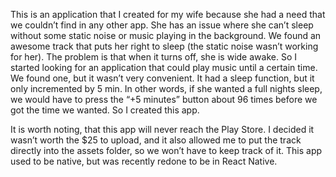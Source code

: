 This is an application that I created for my wife because she had a need that we couldn’t find in any other app. She has an issue where she can’t sleep without some static noise or music playing in the background. We found an awesome track that puts her right to sleep (the static noise wasn’t working for her). The problem is that when it turns off, she is wide awake. So I started looking for an application that could play music until a certain time. We found one, but it wasn’t very convenient. It had a sleep function, but it only incremented by 5 min. In other words, if she wanted a full nights sleep, we would have to press the “+5 minutes” button about 96 times before we got the time we wanted. So I created this app.

It is worth noting, that this app will never reach the Play Store. I decided it wasn’t worth the $25 to upload, and it also allowed me to put the track directly into the assets folder, so we won’t have to keep track of it. This app used to be native, but was recently redone to be in React Native.
